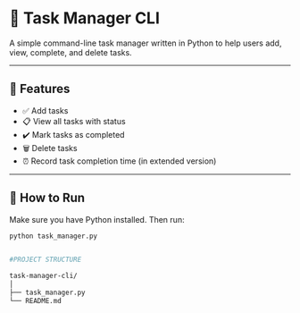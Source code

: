 # 📝 Task Manager CLI

A simple command-line task manager written in Python to help users add, view, complete, and delete tasks.

---

## 🚀 Features

- ✅ Add tasks
- 📋 View all tasks with status
- ✔️ Mark tasks as completed
- 🗑️ Delete tasks
- ⏰ Record task completion time (in extended version)

---

## 🧪 How to Run

Make sure you have Python installed. Then run:

```bash
python task_manager.py


#PROJECT STRUCTURE

task-manager-cli/
│
├── task_manager.py
└── README.md
